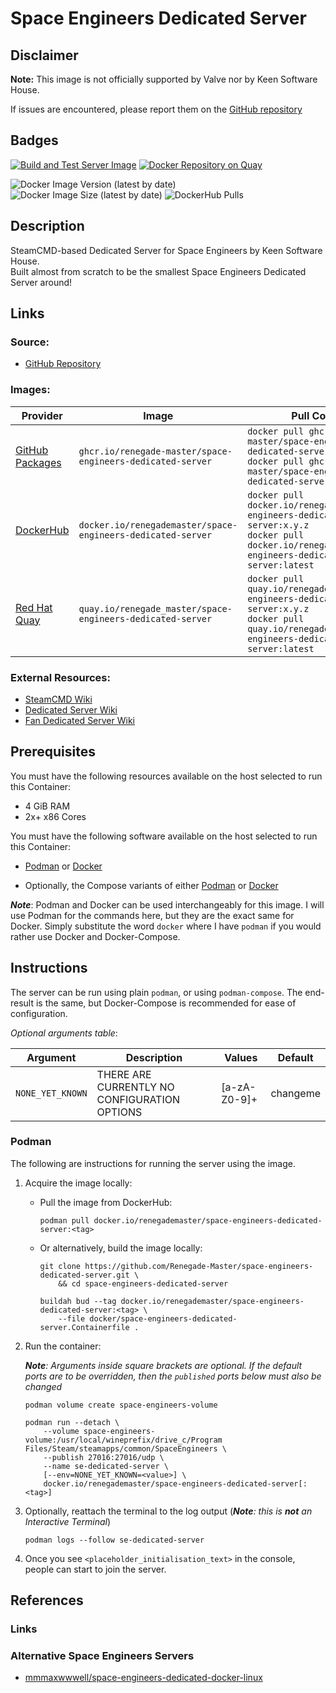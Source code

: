 # Space Engineers Dedicated Server

## Disclaimer

**Note:** This image is not officially supported by Valve nor by Keen Software
House.

If issues are encountered, please report them on
the [GitHub repository](https://github.com/Renegade-Master/space-engineers-dedicated-server/issues/new/choose)

## Badges

[![Build and Test Server Image](https://github.com/Renegade-Master/space-engineers-dedicated-server/actions/workflows/docker-build.yml/badge.svg?branch=main)](https://github.com/Renegade-Master/space-engineers-dedicated-server/actions/workflows/docker-build.yml)
[![Docker Repository on Quay](https://quay.io/repository/renegade_master/space-engineers-dedicated-server/status "Docker Repository on Quay")](https://quay.io/repository/renegade_master/space-engineers-dedicated-server)

![Docker Image Version (latest by date)](https://img.shields.io/docker/v/renegademaster/space-engineers-dedicated-server?label=Latest%20Version)
![Docker Image Size (latest by date)](https://img.shields.io/docker/image-size/renegademaster/space-engineers-dedicated-server?label=Image%20Size)
![DockerHub Pulls](https://img.shields.io/docker/pulls/renegademaster/space-engineers-dedicated-server?label=DockerHub%20Pull%20Count)

## Description

SteamCMD-based Dedicated Server for Space Engineers by Keen Software House.  
Built almost from scratch to be the smallest Space Engineers Dedicated Server
around!

## Links

### Source:

- [GitHub Repository](https://github.com/Renegade-Master/space-engineers-dedicated-server)

### Images:

| Provider                                                                                                                               | Image                                                       | Pull Command                                                                                                                                                     |
|----------------------------------------------------------------------------------------------------------------------------------------|-------------------------------------------------------------|------------------------------------------------------------------------------------------------------------------------------------------------------------------|
| [GitHub Packages](https://github.com/Renegade-Master/space-engineers-dedicated-server/pkgs/container/space-engineers-dedicated-server) | `ghcr.io/renegade-master/space-engineers-dedicated-server`  | `docker pull ghcr.io/renegade-master/space-engineers-dedicated-server:x.y.z`<br/>`docker pull ghcr.io/renegade-master/space-engineers-dedicated-server:latest`   |
| [DockerHub](https://hub.docker.com/r/renegademaster/space-engineers-dedicated-server)                                                  | `docker.io/renegademaster/space-engineers-dedicated-server` | `docker pull docker.io/renegademaster/space-engineers-dedicated-server:x.y.z`<br/>`docker pull docker.io/renegademaster/space-engineers-dedicated-server:latest` |
| [Red Hat Quay](https://quay.io/repository/renegade_master/space-engineers-dedicated-server)                                            | `quay.io/renegade_master/space-engineers-dedicated-server`  | `docker pull quay.io/renegade_master/space-engineers-dedicated-server:x.y.z`<br/>`docker pull quay.io/renegade_master/space-engineers-dedicated-server:latest`   |

### External Resources:

- [SteamCMD Wiki](https://developer.valvesoftware.com/wiki/SteamCMD)
- [Dedicated Server Wiki](https://www.spaceengineersgame.com/dedicated-servers/)
- [Fan Dedicated Server Wiki](https://spaceengineers.fandom.com/wiki/Setting_up_a_Space_Engineers_Dedicated_Server)

## Prerequisites

You must have the following resources available on the host selected to run this
Container:

* 4 GiB RAM
* 2x+ x86 Cores

You must have the following software available on the host selected to run this
Container:

* [Podman](https://podman.io/docs/installation)
  or [Docker](https://docs.docker.com/engine/install/)

* Optionally, the Compose variants of either [Podman](https://github.com/containers/podman-compose#podman-compose)
  or [Docker](https://docs.docker.com/compose/install/)

**_Note_**: Podman and Docker can be used interchangeably for this image. I will
use Podman for the commands here, but they are the exact same for Docker. Simply
substitute the word `docker` where I have `podman` if you would rather use
Docker and Docker-Compose.

## Instructions

The server can be run using plain `podman`, or using `podman-compose`. The
end-result is the same, but Docker-Compose is recommended for ease of
configuration.

_Optional arguments table_:

| Argument         | Description                                  | Values       | Default  |
|------------------|----------------------------------------------|--------------|----------|
| `NONE_YET_KNOWN` | THERE ARE CURRENTLY NO CONFIGURATION OPTIONS | [a-zA-Z0-9]+ | changeme |

### Podman

The following are instructions for running the server using the image.

1. Acquire the image locally:

    - Pull the image from DockerHub:

      ```shell
      podman pull docker.io/renegademaster/space-engineers-dedicated-server:<tag>
      ```

    - Or alternatively, build the image locally:

       ```shell
       git clone https://github.com/Renegade-Master/space-engineers-dedicated-server.git \
           && cd space-engineers-dedicated-server

       buildah bud --tag docker.io/renegademaster/space-engineers-dedicated-server:<tag> \
           --file docker/space-engineers-dedicated-server.Containerfile .
       ```

2. Run the container:

   ***Note**: Arguments inside square brackets are optional. If the default
   ports are to be overridden, then the
   `published` ports below must also be changed*

   ```shell
   podman volume create space-engineers-volume

   podman run --detach \
       --volume space-engineers-volume:/usr/local/wineprefix/drive_c/Program Files/Steam/steamapps/common/SpaceEngineers \
       --publish 27016:27016/udp \
       --name se-dedicated-server \
       [--env=NONE_YET_KNOWN=<value>] \
       docker.io/renegademaster/space-engineers-dedicated-server[:<tag>]
   ```

3. Optionally, reattach the terminal to the log output (***Note**: this
   is **not**
   an Interactive Terminal*)

   ```shell
   podman logs --follow se-dedicated-server
   ```

4. Once you see `<placeholder_initialisation_text>` in the console, people can
   start to join the server.

## References

### Links

### Alternative Space Engineers Servers

* [mmmaxwwwell/space-engineers-dedicated-docker-linux](https://github.com/mmmaxwwwell/space-engineers-dedicated-docker-linux)
